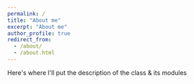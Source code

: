 ```yaml
---
permalink: /
title: "About me"
excerpt: "About me"
author_profile: true
redirect_from: 
  - /about/
  - /about.html
---
```


Here's where I'll put the description of the class & its modules
